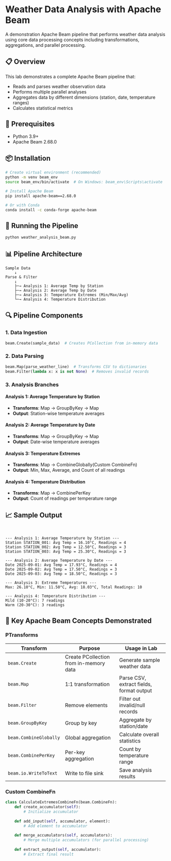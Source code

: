 # Weather Data Analysis with Apache Beam

A demonstration Apache Beam pipeline that performs weather data analysis using core data processing concepts including transformations, aggregations, and parallel processing.

## 📋 Overview

This lab demonstrates a complete Apache Beam pipeline that:
- Reads and parses weather observation data
- Performs multiple parallel analyses
- Aggregates data by different dimensions (station, date, temperature ranges)
- Calculates statistical metrics


## 🔧 Prerequisites

- Python 3.9+
- Apache Beam 2.68.0

## 📦 Installation

```bash
# Create virtual environment (recommended)
python -m venv beam_env
source beam_env/bin/activate  # On Windows: beam_env\Scripts\activate

# Install Apache Beam
pip install apache-beam==2.68.0

# Or with Conda
conda install -c conda-forge apache-beam
```

## 🚀 Running the Pipeline

```bash
python weather_analysis_beam.py
```

## 📊 Pipeline Architecture

```
Sample Data
    ↓
Parse & Filter
    ↓
    ├─→ Analysis 1: Average Temp by Station
    ├─→ Analysis 2: Average Temp by Date
    ├─→ Analysis 3: Temperature Extremes (Min/Max/Avg)
    └─→ Analysis 4: Temperature Distribution
```

## 🔍 Pipeline Components

### 1. Data Ingestion
```python
beam.Create(sample_data)  # Creates PCollection from in-memory data
```

### 2. Data Parsing
```python
beam.Map(parse_weather_line)  # Transforms CSV to dictionaries
beam.Filter(lambda x: x is not None)  # Removes invalid records
```

### 3. Analysis Branches

#### Analysis 1: Average Temperature by Station
- **Transforms**: Map → GroupByKey → Map
- **Output**: Station-wise temperature averages

#### Analysis 2: Average Temperature by Date
- **Transforms**: Map → GroupByKey → Map
- **Output**: Date-wise temperature averages

#### Analysis 3: Temperature Extremes
- **Transforms**: Map → CombineGlobally(Custom CombineFn)
- **Output**: Min, Max, Average, and Count of all readings

#### Analysis 4: Temperature Distribution
- **Transforms**: Map → CombinePerKey
- **Output**: Count of readings per temperature range

## 📈 Sample Output

```


--- Analysis 1: Average Temperature by Station ---
Station STATION_001: Avg Temp = 16.10°C, Readings = 4
Station STATION_002: Avg Temp = 12.50°C, Readings = 3
Station STATION_003: Avg Temp = 25.30°C, Readings = 3

--- Analysis 2: Average Temperature by Date ---
Date 2025-09-01: Avg Temp = 17.93°C, Readings = 4
Date 2025-09-02: Avg Temp = 17.50°C, Readings = 3
Date 2025-09-03: Avg Temp = 18.50°C, Readings = 3

--- Analysis 3: Extreme Temperatures ---
Max: 26.10°C, Min: 11.50°C, Avg: 18.03°C, Total Readings: 10

--- Analysis 4: Temperature Distribution ---
Mild (10-20°C): 7 readings
Warm (20-30°C): 3 readings
```

## 🧩 Key Apache Beam Concepts Demonstrated

### PTransforms
| Transform | Purpose | Usage in Lab |
|-----------|---------|--------------|
| `beam.Create` | Create PCollection from in-memory data | Generate sample weather data |
| `beam.Map` | 1:1 transformation | Parse CSV, extract fields, format output |
| `beam.Filter` | Remove elements | Filter out invalid/null records |
| `beam.GroupByKey` | Group by key | Aggregate by station/date |
| `beam.CombineGlobally` | Global aggregation | Calculate overall statistics |
| `beam.CombinePerKey` | Per-key aggregation | Count by temperature range |
| `beam.io.WriteToText` | Write to file sink | Save analysis results |

### Custom CombineFn
```python
class CalculateExtremesCombineFn(beam.CombineFn):
    def create_accumulator(self):
        # Initialize accumulator
        
    def add_input(self, accumulator, element):
        # Add element to accumulator
        
    def merge_accumulators(self, accumulators):
        # Merge multiple accumulators (for parallel processing)
        
    def extract_output(self, accumulator):
        # Extract final result
```



